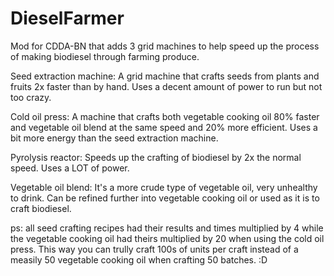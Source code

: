 # DieselFarmer
Mod for CDDA-BN that adds 3 grid machines to help speed up the process of making biodiesel through farming produce.

Seed extraction machine:
A grid machine that crafts seeds from plants and fruits 2x faster than by hand. Uses a decent amount of power to run but not too crazy.

Cold oil press:
A machine that crafts both vegetable cooking oil 80% faster and vegetable oil blend at the same speed and 20% more efficient. Uses a bit more energy than the seed extraction machine.

Pyrolysis reactor:
Speeds up the crafting of biodiesel by 2x the normal speed. Uses a LOT of power.

Vegetable oil blend:
It's a more crude type of vegetable oil, very unhealthy to drink. Can be refined further into vegetable cooking oil or used as it is to craft biodiesel.

ps: all seed crafting recipes had their results and times multiplied by 4 while the vegetable cooking oil had theirs multiplied by 20 when using the cold oil press. This way you can trully craft 100s of units per craft instead of a measily 50 vegetable cooking oil when crafting 50 batches. :D 

